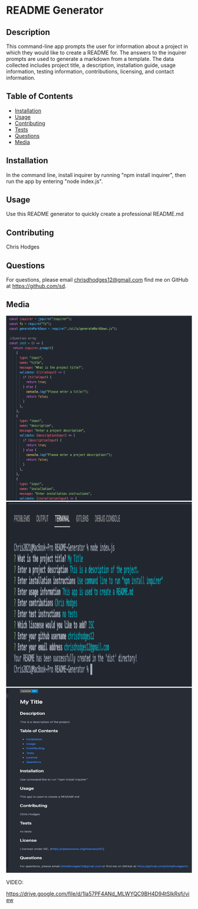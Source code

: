 
  # README Generator

  ## Description
  This command-line app prompts the user for information about a project in which they would like to create a README for.  The answers to the inquirer prompts are used to generate a markdown from a template.  The data collected includes project title, a description, installation guide, usage information, testing information, contributions, licensing, and contact information.

  ## Table of Contents

  * [Installation](#installation)
  * [Usage](#usage)
  * [Contributing](#contribution)
  * [Tests](#tests)
  * [Questions](#questions)
  * [Media](#media)

  ## Installation
  In the command line, install inquirer by running "npm install inquirer", then run the app by entering "node index.js".

  ## Usage
  Use this README generator to quickly create a professional README.md

  ## Contributing
  Chris Hodges 

  ## Questions
  For questions, please email chrisdhodges12@gmail.com find me on GitHub at https://github.com/sd.

  ## Media

<img src="images/screenshot1.jpg" width="600px" height="500px">

<img src="images/screenshot2.jpg" width="600px" height="500px">

<img src="images/screenshot3.jpg" width="600px" height="500px">

VIDEO:

https://drive.google.com/file/d/1la57PF4ANd_MLWYQC9BH4D94tSIkRsfj/view